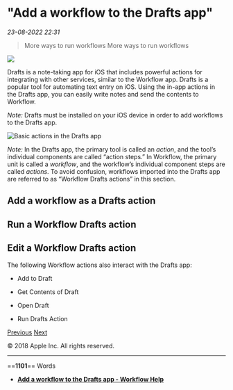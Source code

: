 # "Add a workflow to the Drafts app"

*23-08-2022 22:31* 

> More ways to run workflows
More ways to run workflows

![](https://help.apple.com/workflow/en.lproj/GlobalArt/AppIconDefault_Workflow.png)

Drafts is a note-taking app for iOS that includes powerful actions for integrating with other services, similar to the Workflow app. Drafts is a popular tool for automating text entry on iOS. Using the in-app actions in the Drafts app, you can easily write notes and send the contents to Workflow.

*Note:* Drafts must be installed on your iOS device in order to add workflows to the Drafts app.

![Basic actions in the Drafts app](https://help.apple.com/workflow/en.lproj/Art/S0217_DraftsActions.png)

*Note:* In the Drafts app, the primary tool is called an *action*, and the tool’s individual components are called “action steps.” In Workflow, the primary unit is called a *workflow*, and the workflow’s individual component steps are called *actions*. To avoid confusion, workflows imported into the Drafts app are referred to as “Workflow Drafts actions” in this section.

## Add a workflow as a Drafts action

## Run a Workflow Drafts action

## Edit a Workflow Drafts action

The following Workflow actions also interact with the Drafts app:

-   Add to Draft
    
-   Get Contents of Draft
    
-   Open Draft
    
-   Run Drafts Action
    

[Previous](https://help.apple.com/workflow/#/apdadfcfa5cb) [Next](https://help.apple.com/workflow/#/apd8071be403)

© 2018 Apple Inc. All rights reserved.
***

==**1101**== Words

- **[Add a workflow to the Drafts app - Workflow Help](https://help.apple.com/workflow/#/apd4ea6d2f09)**